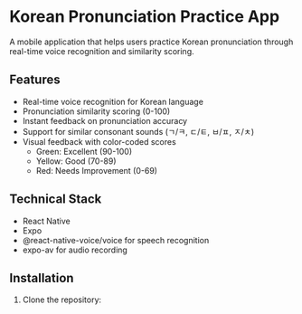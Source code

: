 # Korean Pronunciation Practice App

A mobile application that helps users practice Korean pronunciation through real-time voice recognition and similarity scoring.

## Features

- Real-time voice recognition for Korean language
- Pronunciation similarity scoring (0-100)
- Instant feedback on pronunciation accuracy
- Support for similar consonant sounds (ㄱ/ㅋ, ㄷ/ㅌ, ㅂ/ㅍ, ㅈ/ㅊ)
- Visual feedback with color-coded scores
  - Green: Excellent (90-100)
  - Yellow: Good (70-89)
  - Red: Needs Improvement (0-69)

## Technical Stack

- React Native
- Expo
- @react-native-voice/voice for speech recognition
- expo-av for audio recording

## Installation

1. Clone the repository:
